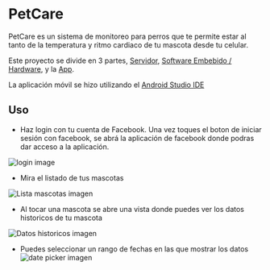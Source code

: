 # PetCare

PetCare es un sistema de monitoreo para perros que te permite estar al tanto de la temperatura y ritmo cardiaco de tu mascota desde tu celular.

Este proyecto se divide en 3 partes, [Servidor](https://github.com/marraui/PetCare-Server), [Software Embebido / Hardware](https://github.com/marraui/PetCare-Embedded), y la [App](https://github.com/marraui/PetCare).

La aplicación móvil se hizo utilizando el [Android Studio IDE](https://developer.android.com/studio)

## Uso ##

- Haz login con tu cuenta de Facebook. Una vez toques el boton de iniciar sesión con facebook, se abrá la aplicación de facebook donde podras dar acceso a la aplicación.

![login image](https://github.com/marraui/PetCare/blob/master/PetCare/images/login.png?raw=true)

- Mira el listado de tus mascotas

![Lista mascotas imagen](https://github.com/marraui/PetCare/blob/master/PetCare/images/lista%20mascotas.png?raw=true)

- Al tocar una mascota se abre una vista donde puedes ver los datos historicos de tu mascota

![Datos historicos imagen](https://github.com/marraui/PetCare/blob/master/PetCare/images/datos%20historicos.png?raw=true)

- Puedes seleccionar un rango de fechas en las que mostrar los datos
![date picker imagen](https://github.com/marraui/PetCare/blob/master/PetCare/images/date%20picker.png?raw=true)
